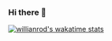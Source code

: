 ### Hi there 👋

[![willianrod's wakatime stats](https://github-readme-stats.vercel.app/api/wakatime?username=oguz3)](https://github.com/anuraghazra/github-readme-stats)

